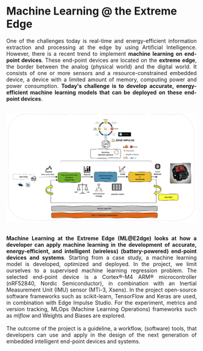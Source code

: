 # Machine Learning @ the Extreme Edge

<div style="text-align: justify">One of the challenges today is real-time and energy-efficient information extraction and processing at the edge by using Artificial Intelligence. However, there is a recent trend to implement <b>machine learning on end-point devices</b>. These end-point devices are located on the <b>extreme edge</b>, the border between the analog (physical world) and the digital world. It consists of one or more sensors and a resource-constrained embedded device, a device with a limited amount of memory, computing power and power consumption. <b>Today's challenge is to develop accurate, energy-efficient machine learning models that can be deployed on these end-point devices</b>.</div>

<br>

![workflow](./img/workflow.png)

<br>

<div style="text-align: justify"> <b>Machine Learning at the Extreme Edge (ML@E2dge) looks at how a developer can apply machine learning in the development of accurate, energy-efficient, and intelligent (wireless) (battery-powered) end-point devices and systems</b>. Starting from a case study, a machine learning model is developed, optimized and deployed. In the project, we limit ourselves to a supervised machine learning regression problem. The selected end-point device is a Cortex®-M4 ARM® microcontroller (nRF52840, Nordic Semiconductor), in combination with an Inertial Measurement Unit (IMU) sensor (MTi-3, Xsens). In the project open-source software frameworks such as scikit-learn, TensorFlow and Keras are used, in combination with Edge Impulse Studio. For the experiment, metrics and version tracking, MLOps (Machine Learning Operations) frameworks such as ml<i>flow</i> and Weights and Biases are explored.</div><br>

<div style="text-align: justify"> The outcome of the project is a guideline, a workflow, (software) tools, that developers can use and apply in the design of the next generation of embedded intelligent end-point devices and systems.</div><br>

<br>

